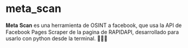 # meta_scan
𝐌𝐞𝐭𝐚 𝐒𝐜𝐚𝐧 es una herramienta de OSINT a facebook, que usa la API de Facebook Pages Scraper de la pagina de RAPIDAPI, desarrollado para usarlo con python desde la terminal. 🕵🏽‍♂️
